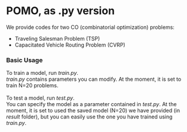 # POMO, as .py version

We provide codes for two CO (combinatorial optimization) problems:<br>
- Traveling Salesman Problem (TSP) <br>
- Capacitated Vehicle Routing Problem (CVRP) <br>


### Basic Usage

To train a model, run *train.py*. <br>
*train.py* contains parameters you can modify. At the moment, it is set to train N=20 problems. <br>
<br>
To test a model, run *test.py*. <br>
You can specify the model as a parameter contained in *test.py*. At the moment, it is set to used the saved model (N=20) we have provided (in *result* folder), but you can easily use the one you have trained using *train.py*.



